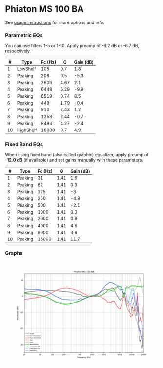 # Phiaton MS 100 BA
See [usage instructions](https://github.com/jaakkopasanen/AutoEq#usage) for more options and info.

### Parametric EQs
You can use filters 1-5 or 1-10. Apply preamp of -6.2 dB or -6.7 dB, respectively.

|   # | Type      |   Fc (Hz) |    Q |   Gain (dB) |
|-----|-----------|-----------|------|-------------|
|   1 | LowShelf  |       105 | 0.7  |         1.8 |
|   2 | Peaking   |       208 | 0.5  |        -5.3 |
|   3 | Peaking   |      2606 | 4.67 |         2.1 |
|   4 | Peaking   |      6448 | 5.29 |        -9.9 |
|   5 | Peaking   |      6519 | 0.74 |         8.5 |
|   6 | Peaking   |       449 | 1.79 |        -0.4 |
|   7 | Peaking   |       910 | 2.43 |         1.2 |
|   8 | Peaking   |      1358 | 2.44 |        -0.7 |
|   9 | Peaking   |      8496 | 4.27 |        -2.4 |
|  10 | HighShelf |     10000 | 0.7  |         4.9 |

### Fixed Band EQs
When using fixed band (also called graphic) equalizer, apply preamp of **-12.0 dB** (if available) and set gains manually with these parameters.

|   # | Type    |   Fc (Hz) |    Q |   Gain (dB) |
|-----|---------|-----------|------|-------------|
|   1 | Peaking |        31 | 1.41 |         1.6 |
|   2 | Peaking |        62 | 1.41 |         0.3 |
|   3 | Peaking |       125 | 1.41 |        -3   |
|   4 | Peaking |       250 | 1.41 |        -4.8 |
|   5 | Peaking |       500 | 1.41 |        -2.1 |
|   6 | Peaking |      1000 | 1.41 |         0.3 |
|   7 | Peaking |      2000 | 1.41 |         0.9 |
|   8 | Peaking |      4000 | 1.41 |         4.6 |
|   9 | Peaking |      8000 | 1.41 |         3.6 |
|  10 | Peaking |     16000 | 1.41 |        11.7 |

### Graphs
![](./Phiaton%20MS%20100%20BA.png)

